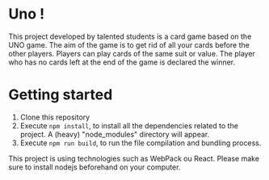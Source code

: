 # Uno !
This project developed by talented students is a card game based on the UNO game. The aim of the game is to get rid of all your cards before the other players. Players can play cards of the same suit or value. The player who has no cards left at the end of the game is declared the winner.

# Getting started
1. Clone this repository
2. Execute `npm install`, to install all the dependencies related to the project. A (heavy) "node_modules" directory will appear.
3. Execute `npm run build`, to run the file compilation and bundling process. 

This project is using technologies such as WebPack ou React. Please make sure to install nodejs beforehand on your computer.
